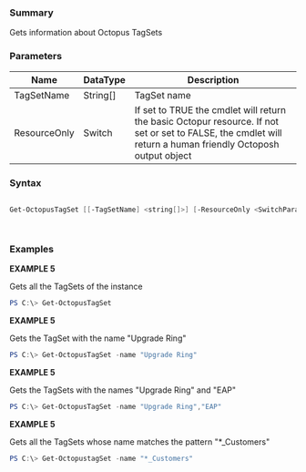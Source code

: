 ﻿### Summary
Gets information about Octopus TagSets
### Parameters
| Name | DataType          | Description |
| ------------- | ----------- | ----------- |
| TagSetName | String[] |  TagSet name     |
| ResourceOnly | Switch |  If set to TRUE the cmdlet will return the basic Octopur resource. If not set or set to FALSE, the cmdlet will return a human friendly Octoposh  output object     |

### Syntax
``` powershell

Get-OctopusTagSet [[-TagSetName] <string[]>] [-ResourceOnly <SwitchParameter>] [<CommonParameters>]




``` 

### Examples
**EXAMPLE 5**

Gets all the TagSets of the instance

 ``` powershell 
 PS C:\> Get-OctopusTagSet
 ``` 

**EXAMPLE 5**

Gets the TagSet with the name "Upgrade Ring"

 ``` powershell 
 PS C:\> Get-OctopusTagSet -name "Upgrade Ring"
 ``` 

**EXAMPLE 5**

Gets the TagSets with the names "Upgrade Ring" and "EAP"

 ``` powershell 
 PS C:\> Get-OctopusTagSet -name "Upgrade Ring","EAP"
 ``` 

**EXAMPLE 5**

Gets all the TagSets whose name matches the pattern "*_Customers"

 ``` powershell 
 PS C:\> Get-OctopustagSet -name "*_Customers"
 ``` 

